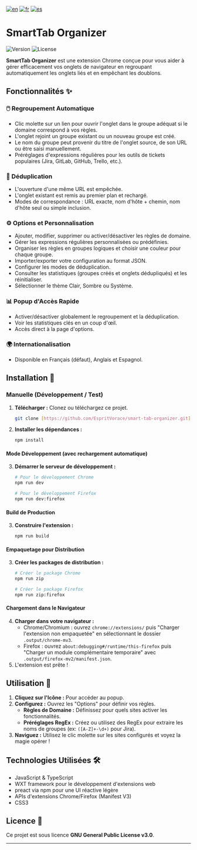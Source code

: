 [![en](https://img.shields.io/badge/lang-en-red.svg)](https://github.com/EspritVorace/smart-tab-organizer/blob/master/README.md)
[![fr](https://img.shields.io/badge/lang-fr-blue.svg)](https://github.com/EspritVorace/smart-tab-organizer/blob/master/README-fr.md)
[![es](https://img.shields.io/badge/lang-es-yellow.svg)](https://github.com/EspritVorace/smart-tab-organizer/blob/master/README-es.md)

# SmartTab Organizer

![Version](https://img.shields.io/badge/version-1.0.1-blue.svg)
![License](https://img.shields.io/badge/License-GPL_v3-blue.svg)

**SmartTab Organizer** est une extension Chrome conçue pour vous aider à gérer efficacement vos onglets de navigateur en regroupant automatiquement les onglets liés et en empêchant les doublons.

## Fonctionnalités ✨

### 🖱️ Regroupement Automatique
* Clic molette sur un lien pour ouvrir l'onglet dans le groupe adéquat si le domaine correspond à vos règles.
* L'onglet rejoint un groupe existant ou un nouveau groupe est créé.
* Le nom du groupe peut provenir du titre de l'onglet source, de son URL ou être saisi manuellement.
* Préréglages d'expressions régulières pour les outils de tickets populaires (Jira, GitLab, GitHub, Trello, etc.).

### 🚫 Déduplication
* L'ouverture d'une même URL est empêchée.
* L'onglet existant est remis au premier plan et rechargé.
* Modes de correspondance : URL exacte, nom d'hôte + chemin, nom d'hôte seul ou simple inclusion.

### ⚙️ Options et Personnalisation
* Ajouter, modifier, supprimer ou activer/désactiver les règles de domaine.
* Gérer les expressions régulières personnalisées ou prédéfinies.
* Organiser les règles en groupes logiques et choisir une couleur pour chaque groupe.
* Importer/exporter votre configuration au format JSON.
* Configurer les modes de déduplication.
* Consulter les statistiques (groupes créés et onglets dédupliqués) et les réinitialiser.
* Sélectionner le thème Clair, Sombre ou Système.

### 📊 Popup d'Accès Rapide
* Activer/désactiver globalement le regroupement et la déduplication.
* Voir les statistiques clés en un coup d'œil.
* Accès direct à la page d'options.

### 🌍 Internationalisation
* Disponible en Français (défaut), Anglais et Espagnol.

## Installation 🚀

### Manuelle (Développement / Test)

1.  **Télécharger :** Clonez ou téléchargez ce projet.
    ```bash
    git clone [https://github.com/EspritVorace/smart-tab-organizer.git](https://github.com/EspritVorace/smart-tab-organizer.git)
    ```
2.  **Installer les dépendances :**
    ```bash
    npm install
    ```

#### Mode Développement (avec rechargement automatique)
3.  **Démarrer le serveur de développement :**
    ```bash
    # Pour le développement Chrome
    npm run dev
    
    # Pour le développement Firefox
    npm run dev:firefox
    ```

#### Build de Production
3.  **Construire l'extension :**
    ```bash
    npm run build
    ```

#### Empaquetage pour Distribution
3.  **Créer les packages de distribution :**
    ```bash
    # Créer le package Chrome
    npm run zip
    
    # Créer le package Firefox
    npm run zip:firefox
    ```

#### Chargement dans le Navigateur
4.  **Charger dans votre navigateur :**
    * Chrome/Chromium : ouvrez `chrome://extensions/` puis "Charger l'extension non empaquetée" en sélectionnant le dossier `.output/chrome-mv3`.
    * Firefox : ouvrez `about:debugging#/runtime/this-firefox` puis "Charger un module complémentaire temporaire" avec `.output/firefox-mv2/manifest.json`.
5.  L'extension est prête !

## Utilisation 📖

1.  **Cliquez sur l'Icône :** Pour accéder au popup.
2.  **Configurez :** Ouvrez les "Options" pour définir vos règles.
    * **Règles de Domaine :** Définissez pour quels sites activer les fonctionnalités.
    * **Préréglages RegEx :** Créez ou utilisez des RegEx pour extraire les noms de groupes (ex: `([A-Z]+-\d+)` pour Jira).
3.  **Naviguez :** Utilisez le clic molette sur les sites configurés et voyez la magie opérer !

## Technologies Utilisées 🛠️

* JavaScript & TypeScript
* WXT framework pour le développement d'extensions web
* preact via npm pour une UI réactive légère
* APIs d'extensions Chrome/Firefox (Manifest V3)
* CSS3

## Licence 📄

Ce projet est sous licence **GNU General Public License v3.0**.

---
